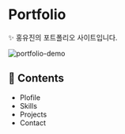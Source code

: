 # Portfolio

✨ 홍유진의 포트폴리오 사이트입니다.  

![portfolio-demo](https://user-images.githubusercontent.com/74370531/109523288-87907e00-7af2-11eb-8063-eff9f16fb77b.jpg)  

## 📖 Contents  

* Plofile 
* Skills
* Projects
* Contact
